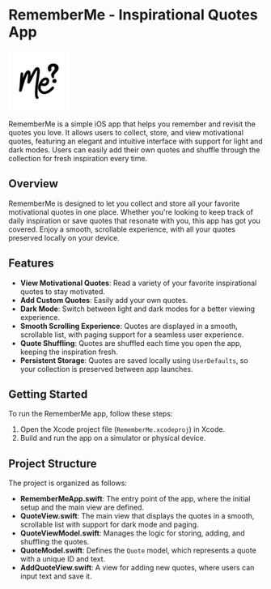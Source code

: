 # RememberMe - Inspirational Quotes App

<img src="/RememberMe/Assets.xcassets/AppIcon.appiconset/logo.png" width="120" height="120">

RememberMe is a simple iOS app that helps you remember and revisit the quotes you love. It allows users to collect, store, and view motivational quotes, featuring an elegant and intuitive interface with support for light and dark modes. Users can easily add their own quotes and shuffle through the collection for fresh inspiration every time.

## Overview

RememberMe is designed to let you collect and store all your favorite motivational quotes in one place. Whether you're looking to keep track of daily inspiration or save quotes that resonate with you, this app has got you covered. Enjoy a smooth, scrollable experience, with all your quotes preserved locally on your device.

## Features

- **View Motivational Quotes**: Read a variety of your favorite inspirational quotes to stay motivated.
- **Add Custom Quotes**: Easily add your own quotes.
- **Dark Mode**: Switch between light and dark modes for a better viewing experience.
- **Smooth Scrolling Experience**: Quotes are displayed in a smooth, scrollable list, with paging support for a seamless user experience.
- **Quote Shuffling**: Quotes are shuffled each time you open the app, keeping the inspiration fresh.
- **Persistent Storage**: Quotes are saved locally using `UserDefaults`, so your collection is preserved between app launches.

## Getting Started

To run the RememberMe app, follow these steps:

1. Open the Xcode project file (`RememberMe.xcodeproj`) in Xcode.
2. Build and run the app on a simulator or physical device.

## Project Structure

The project is organized as follows:

- **RememberMeApp.swift**: The entry point of the app, where the initial setup and the main view are defined.
- **QuoteView.swift**: The main view that displays the quotes in a smooth, scrollable list with support for dark mode and paging.
- **QuoteViewModel.swift**: Manages the logic for storing, adding, and shuffling the quotes.
- **QuoteModel.swift**: Defines the `Quote` model, which represents a quote with a unique ID and text.
- **AddQuoteView.swift**: A view for adding new quotes, where users can input text and save it.
